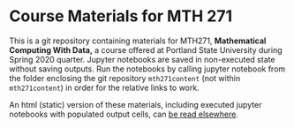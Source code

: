 # Course Materials for MTH 271

This is a git repository containing  materials for MTH271, **Mathematical
Computing With Data,** a course offered at Portland State University
during Spring 2020 quarter. Jupyter notebooks are saved in non-executed state
without saving outputs. Run the notebooks by calling jupyter notebook from the
folder enclosing the git repository `mth271content` (not within `mth271content`) 
in order for the relative links to work. 

An html (static) version of these materials, including executed jupyter notebooks 
with populated output cells, can 
[be read elsewhere](http://web.pdx.edu/~gjay/teaching/mth271_2020/html/_CONTENTS.html).
